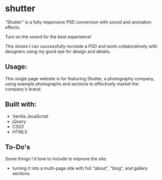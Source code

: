 # shutter

"Shutter" is a fully responsive PSD conversion with sound and animation effects.

Turn on the sound for the best experience!

This shows I can successfully recreate a PSD and work collaboratively with designers using my good eye for design and details.

## Usage:
This single page website is for featuring Shutter, a photography company, using example photographs and sections to effectively market the company's brand.

## Built with:
- Vanilla JavaScript
- jQuery
- CSS3
- HTML5

## To-Do's
Some things I'd love to include to improve the site:
- turning it into a multi-page site with full "about", "blog", and gallery sections.
